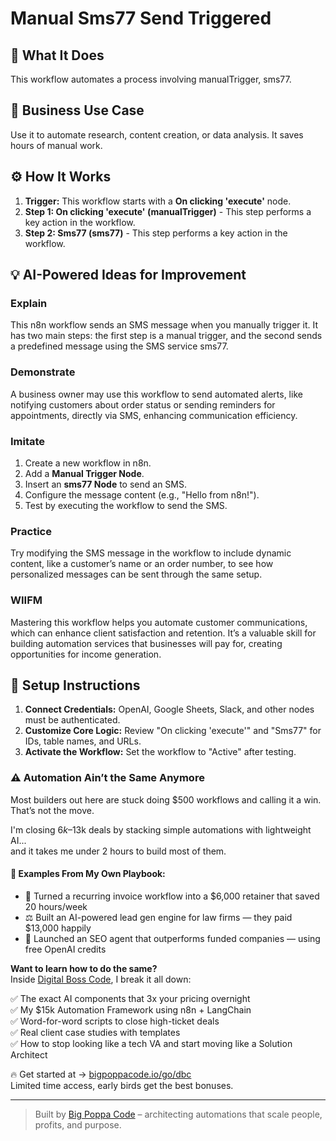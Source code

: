 # Manual Sms77 Send Triggered

## 🚀 What It Does
This workflow automates a process involving manualTrigger, sms77.

## 💼 Business Use Case
Use it to automate research, content creation, or data analysis. It saves hours of manual work.

## ⚙️ How It Works
1.  **Trigger:** This workflow starts with a **On clicking 'execute'** node.
2. **Step 1: On clicking 'execute' (manualTrigger)** - This step performs a key action in the workflow.
3. **Step 2: Sms77 (sms77)** - This step performs a key action in the workflow.

## 💡 AI-Powered Ideas for Improvement
### Explain
This n8n workflow sends an SMS message when you manually trigger it. It has two main steps: the first step is a manual trigger, and the second sends a predefined message using the SMS service sms77.

### Demonstrate
A business owner may use this workflow to send automated alerts, like notifying customers about order status or sending reminders for appointments, directly via SMS, enhancing communication efficiency.

### Imitate
1. Create a new workflow in n8n.
2. Add a **Manual Trigger Node**.
3. Insert an **sms77 Node** to send an SMS.
4. Configure the message content (e.g., "Hello from n8n!").
5. Test by executing the workflow to send the SMS.

### Practice
Try modifying the SMS message in the workflow to include dynamic content, like a customer’s name or an order number, to see how personalized messages can be sent through the same setup.

### WIIFM
Mastering this workflow helps you automate customer communications, which can enhance client satisfaction and retention. It’s a valuable skill for building automation services that businesses will pay for, creating opportunities for income generation.

## 🔧 Setup Instructions
1. **Connect Credentials:** OpenAI, Google Sheets, Slack, and other nodes must be authenticated.
2. **Customize Core Logic:** Review "On clicking 'execute'" and "Sms77" for IDs, table names, and URLs.
3. **Activate the Workflow:** Set the workflow to "Active" after testing.

### ⚠️ Automation Ain’t the Same Anymore

Most builders out here are stuck doing $500 workflows and calling it a win.  
That’s not the move.  

I'm closing $6k–$13k deals by stacking simple automations with lightweight AI...  
and it takes me under 2 hours to build most of them.

#### 🧠 Examples From My Own Playbook:
- 🔁 Turned a recurring invoice workflow into a $6,000 retainer that saved 20 hours/week  
- ⚖️ Built an AI-powered lead gen engine for law firms — they paid $13,000 happily  
- 🚀 Launched an SEO agent that outperforms funded companies — using free OpenAI credits  

**Want to learn how to do the same?**  
Inside [Digital Boss Code](https://bigpoppacode.io/go/dbc), I break it all down:

✅ The exact AI components that 3x your pricing overnight  
✅ My $15k Automation Framework using n8n + LangChain  
✅ Word-for-word scripts to close high-ticket deals  
✅ Real client case studies with templates  
✅ How to stop looking like a tech VA and start moving like a Solution Architect  

🔥 Get started at → [bigpoppacode.io/go/dbc](https://bigpoppacode.io/go/dbc)  
Limited time access, early birds get the best bonuses.

---
> Built by [Big Poppa Code](https://bigpoppacode.io) – architecting automations that scale people, profits, and purpose.
